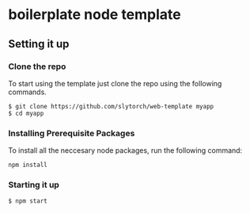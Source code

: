 # boilerplate node template

## Setting it up

### Clone the repo
To start using the template just clone the repo using the following commands.
```
$ git clone https://github.com/slytorch/web-template myapp	
$ cd myapp
```
### Installing Prerequisite Packages
To install all the neccesary node packages, run the following command:
```
npm install
```

### Starting it up

```
$ npm start
```

